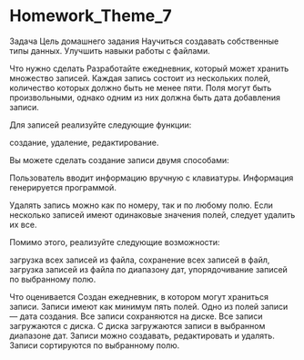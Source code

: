 ﻿# Homework_Theme_7

Задача
Цель домашнего задания
Научиться создавать собственные типы данных.
Улучшить навыки работы с файлами.

Что нужно сделать
Разработайте ежедневник, который может хранить множество записей. Каждая запись состоит из нескольких полей, количество которых должно быть не менее пяти. Поля могут быть произвольными, однако одним из них должна быть дата добавления записи.

Для записей реализуйте следующие функции:

создание,
удаление,
редактирование.

Вы можете сделать создание записи двумя способами:

Пользователь вводит информацию вручную с клавиатуры.
Информация генерируется программой.

Удалять запись можно как по номеру, так и по любому полю. Если несколько записей имеют одинаковые значения полей, следует удалить их все.

Помимо этого, реализуйте следующие возможности:

загрузка всех записей из файла,
сохранение всех записей в файл,
загрузка записей из файла по диапазону дат,
упорядочивание записей по выбранному полю.

Что оценивается
Создан ежедневник, в котором могут храниться записи.
Записи имеют как минимум пять полей.
Одно из полей записи ― дата создания.
Все записи сохраняются на диске.
Все записи загружаются с диска.
С диска загружаются записи в выбранном диапазоне дат.
Записи можно создавать, редактировать и удалять.
Записи сортируются по выбранному полю.